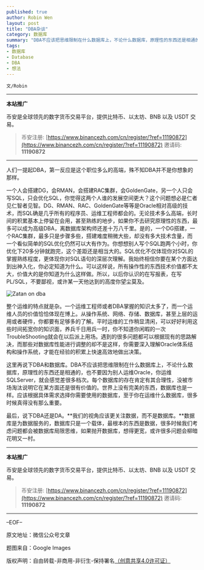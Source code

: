 ```yaml
---
published: true
author: Robin Wen
layout: post
title: "DBA杂谈"
category: 数据库
summary: "DBA不应该把思维限制在什么数据库上，不论什么数据库，原理性的东西还是相通的，也不要因为别人运维Oracle，你运维SQLServer，就会感觉差很多档次。每个数据库的存在肯定有其合理性，没被市场淘汰说明它在某方面还是很有价值的。世界上没有完美的东西，数据库也是一样。应该根据具体需求选择你需要使用的数据库，至于你在运维什么数据库，很多时候真得没有那么重要。"
tags:
- 数据库
- Database
- DBA
- 想法
---
```


`文/Robin`

***

**本站推广**

币安是全球领先的数字货币交易平台，提供比特币、以太坊、BNB 以及 USDT 交易。

> 币安注册: [https://www.binancezh.com/cn/register/?ref=11190872](https://www.binancezh.com/cn/register/?ref=11190872)
> 邀请码: **11190872**

***

人们一提起DBA，第一反应是这个职位多么的高端，殊不知DBA并不是你想象的那样。

一个人会搭建DG，会RMAN，会搭建RAC集群，会GoldenGate，另一个人只会写SQL，只会优化SQL，你觉得这两个人谁的发展空间更大？这个问题想必是仁者见仁智者见智。DG、RMAN、RAC、GoldenGate等等是Oracle相对高级的技术，而SQL确是几乎所有的程序员、运维工程师都会的。无论技术多么高端，长时间的积累基本上停留在会用，甚至熟练的地步，如果你不去研究原理性的东西，最多可以成为高级DBA，离数据库架构师还差十万八千里。是的，一个DG搭建，一个RAC集群，最多只是步骤多些，搭建难度稍微大些，却没有多大技术含量，而一个看似简单的SQL优化仍然可以大有作为。你想想别人写个SQL跑两个小时，你优化下20多分钟就跑完，这个差距还是相当大的。SQL优化不仅体现你对SQL的掌握熟练程度，更体现你对SQL语句的深层次理解。我始终相信你要在某个方面达到出神入化，你必定知道为什么。可以这样说，所有操作性的东西技术价值都不太大，价值大的是你知道为什么这样做。所以，以后你认识的在写报表，在写PL/SQL，不要鄙视，或许某一天他达到的高度你望尘莫及。

![Zatan on dba](https://cdn.dbarobin.com/9n525Jw.jpg)

整个运维的特点就是杂。一个运维工程师或者DBA掌握的知识太多了，而一个运维人员的价值恰恰体现在博上。从操作系统、网络、存储、数据库，甚至上层的运用或者硬件，你都要有足够多的了解。平时运维的工作稍显清闲，可以好好利用这些时间拓宽你的知识面，养兵千日用兵一时，你不知道你闲暇的一次TroubleShooting就会在以后派上用场。遇到的很多问题都可以根据现有的思路解决，而那些对数据库性能进行调整的却不是这样，你需要深入理解Oracle体系结构和操作系统，才能在经验的积累上快速高效地做出决策。

这里再说下DBA和数据库。DBA不应该把思维限制在什么数据库上，不论什么数据库，原理性的东西还是相通的，也不要因为别人运维Oracle，你运维SQLServer，就会感觉差很多档次。每个数据库的存在肯定有其合理性，没被市场淘汰说明它在某方面还是很有价值的。世界上没有完美的东西，数据库也是一样。应该根据具体需求选择你需要使用的数据库，至于你在运维什么数据库，很多时候真得没有那么重要。

最后，说下DBA还是DA。**我们的视角应该更关注数据，而不是数据库。**数据库是为数据服务的，数据库只是一个载体，最根本的东西是数据，很多时候我们考虑问题都会被数据库局限思维，如果抛开数据库，想得更宽，或许很多问题会柳暗花明又一村。

***

**本站推广**

币安是全球领先的数字货币交易平台，提供比特币、以太坊、BNB 以及 USDT 交易。

> 币安注册: [https://www.binancezh.com/cn/register/?ref=11190872](https://www.binancezh.com/cn/register/?ref=11190872)
> 邀请码: **11190872**

***

–EOF–

原文地址：微信公众号文章

题图来自：Google Images

版权声明：自由转载-非商用-非衍生-保持署名<a href="http://creativecommons.org/licenses/by-nc-nd/4.0/deed.zh" target="_blank">（创意共享4.0许可证）</a>
